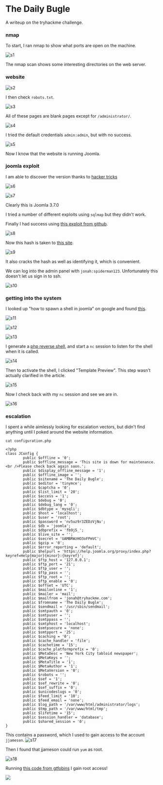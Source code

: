 # The Daily Bugle

A writeup on the tryhackme challenge.


### nmap
To start, I ran nmap to show what ports are open on the machine.

![s1](images/s1.png)


The nmap scan shows some interesting directories on the web server.



### website

![s2](images/s2.png)

I then check `robots.txt`.

![s3](images/s3.png)

All of these pages are blank pages except for `/administrator/`.

![s4](images/s4.png)

I tried the default credentials `admin:admin`, but with no success.

![s5](images/s5.png)

Now I know that the website is running Joomla.

### joomla exploit

I am able to discover the version thanks to [hacker tricks](https://book.hacktricks.xyz/network-services-pentesting/pentesting-web/joomla)

![s6](images/s6.png)

![s7](images/s7.png)


Clearly this is Joomla 3.7.0

I tried a number of different exploits using `sqlmap` but they didn't work.


Finally I had success using [this exploit from github](https://github.com/stefanlucas/Exploit-Joomla).

![s8](images/s8.png)

Now this hash is taken to [this site](https://hashes.com/en/tools/hash_identifier).

![s9](images/s9.png)

It also cracks the hash as well as identifying it, which is convenient. 

We can log into the admin panel with `jonah:spiderman123`. Unfortunately this doesn't let us sign in to ssh.

![s10](images/s10.png)

### getting into the system

I looked up "how to spawn a shell in joomla" on google and found [this](https://www.hackingarticles.in/joomla-reverse-shell/).


![s11](images/s11.png)

![s12](images/s12.png)

![s13](images/s13.png)

I generate a [php reverse shell](https://www.revshells.com/), and start a `nc` session to listen for the shell when it is called.

![s14](images/s14.png)

Then to activate the shell, I clicked "Template Preview". This step wasn't actually clarified in the article.

![s15](images/s15.png)

Now I check back with my `nc` session and see we are in.

![s16](images/s16.png)


### escalation

I spent a while aimlessly looking for escalation vectors, but didn't find anything until I poked around the website information.


`cat configuration.php`

```
<?php
class JConfig {
        public $offline = '0';
        public $offline_message = 'This site is down for maintenance.<br />Please check back again soon.';
        public $display_offline_message = '1';
        public $offline_image = '';
        public $sitename = 'The Daily Bugle';
        public $editor = 'tinymce';
        public $captcha = '0';
        public $list_limit = '20';
        public $access = '1';
        public $debug = '0';
        public $debug_lang = '0';
        public $dbtype = 'mysqli';
        public $host = 'localhost';
        public $user = 'root';
        public $password = 'nv5uz9r3ZEDzVjNu';
        public $db = 'joomla';
        public $dbprefix = 'fb9j5_';
        public $live_site = '';
        public $secret = 'UAMBRWzHO3oFPmVC';
        public $gzip = '0';
        public $error_reporting = 'default';
        public $helpurl = 'https://help.joomla.org/proxy/index.php?keyref=Help{major}{minor}:{keyref}';
        public $ftp_host = '127.0.0.1';
        public $ftp_port = '21';
        public $ftp_user = '';
        public $ftp_pass = '';
        public $ftp_root = '';
        public $ftp_enable = '0';
        public $offset = 'UTC';
        public $mailonline = '1';
        public $mailer = 'mail';
        public $mailfrom = 'jonah@tryhackme.com';
        public $fromname = 'The Daily Bugle';
        public $sendmail = '/usr/sbin/sendmail';
        public $smtpauth = '0';
        public $smtpuser = '';
        public $smtppass = '';
        public $smtphost = 'localhost';
        public $smtpsecure = 'none';
        public $smtpport = '25';
        public $caching = '0';
        public $cache_handler = 'file';
        public $cachetime = '15';
        public $cache_platformprefix = '0';
        public $MetaDesc = 'New York City tabloid newspaper';
        public $MetaKeys = '';
        public $MetaTitle = '1';
        public $MetaAuthor = '1';
        public $MetaVersion = '0';
        public $robots = '';
        public $sef = '1';
        public $sef_rewrite = '0';
        public $sef_suffix = '0';
        public $unicodeslugs = '0';
        public $feed_limit = '10';
        public $feed_email = 'none';
        public $log_path = '/var/www/html/administrator/logs';
        public $tmp_path = '/var/www/html/tmp';
        public $lifetime = '15';
        public $session_handler = 'database';
        public $shared_session = '0';
}
```
This contains a password, which I used to gain access to the account `jjameson`.
![s17](images/s17.png)

Then I found that jjameson could run `yum` as root.

![s18](images/s18.png)

Running [this code from gtfobins](https://gtfobins.github.io/gtfobins/yum/#sudo) I gain root access!

![](images/s19.png)